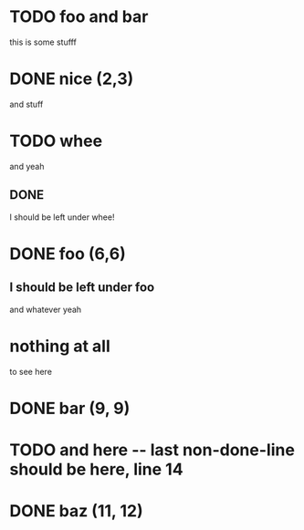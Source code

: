 # TODO foo and bar
this is some stufff
# DONE nice (2,3)
and stuff
# TODO whee
and yeah
## DONE
I should be left under whee!
# DONE foo (6,6)
## I should be left under foo
and whatever yeah
# nothing at all
to see here
# DONE bar (9, 9)
# TODO and here -- last non-done-line should be here, line 14
# DONE baz (11, 12)
